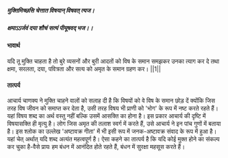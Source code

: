 ##### मुक्तिमिच्छसि चेत्तात विषयान् विषवत् त्यज।
##### क्षमाऽऽर्जवं दया शौचं सत्यं पीयूषवद् भज।। 

#### भावार्थ

यदि तू मुक्ति चाहता है तो बुरे व्यसनों और बुरी आदतों को विष के समान समझकर उनका त्याग कर दे तथा क्षमा, सरलता, दया, पवित्रता और सत्य को अमृत के समान ग्रहण कर। ||1||

#### तात्पर्य

आचार्य चाणक्य ने मुक्ति चाहने वालों को सलाह दी है कि विषयों को वे विष के समान छोड़ दें क्योंकि जिस तरह विष जीवन को समाप्त कर देता है, उसी तरह विषय भी प्राणी को 'भोग' के रूप में नष्ट करते रहते हैं। यहां विषय शब्द का अर्थ वस्तु नहीं बल्कि उसमें आसक्ति का होना है। इस प्रकार आचार्य की दृष्टि में विषयासक्ति ही मृत्यु है। लोग जिस अमृत की तलाश स्वर्ग में करते हैं, उसे आचार्य ने इन पांच गुणों में बताया है। इस श्लोक का उल्लेख 'अष्टावक्र गीता' में भी इसी रूप में जनक-अष्टावक्र संवाद के रूप में हुआ है। यहां चेत् अर्थात् यदि शब्द अत्यंत महत्वपूर्ण है। ऐसा कहने का तात्पर्य है कि यदि कोई मुक्त होने का संकल्प कर चुका है-वैसे प्रायः हम बंधन में आनंदित होते रहते हैं, बंधन में सुरक्षा महसूस करते हैं।